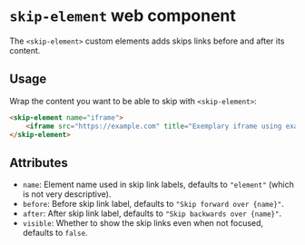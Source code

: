 # `skip-element` web component

The `<skip-element>` custom elements adds skips links before and after its content.

## Usage

Wrap the content you want to be able to skip with `<skip-element>`:

```html
<skip-element name="iframe">
	<iframe src="https://example.com" title="Exemplary iframe using example.com"></iframe>
</skip-element>
```

## Attributes

- `name`: Element name used in skip link labels, defaults to `"element"` (which is not very descriptive).
- `before`: Before skip link label, defaults to `"Skip forward over {name}"`.
- `after`: After skip link label, defaults to `"Skip backwards over {name}"`.
- `visible`: Whether to show the skip links even when not focused, defaults to `false`.
